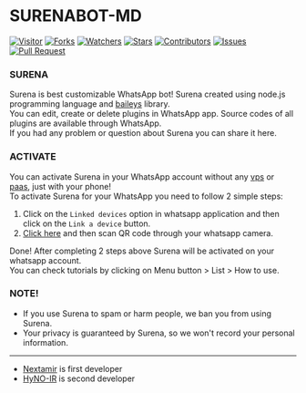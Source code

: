 # SURENABOT-MD

<a href="https://visitor-badge.glitch.me/badge?page_id=SURENABOT/SURENABOT-MD"><img title="Visitor" src="https://visitor-badge.glitch.me/badge?page_id=SURENABOT/SURENABOT-MD"></a>
<a href="https://github.com/SURENABOT/SURENABOT-MD/network/members"><img title="Forks" src="https://img.shields.io/github/forks/SURENABOT/SURENABOT-MD?label=Forks&color=blue&style=flat-square"></a>
<a href="https://github.com/SURENABOT/SURENABOT-MD/watchers"><img title="Watchers" src="https://img.shields.io/github/watchers/SURENABOT/SURENABOT-MD?label=Watchers&color=green&style=flat-square"></a>
<a href="https://github.com/SURENABOT/SURENABOT-MD/stargazers"><img title="Stars" src="https://img.shields.io/github/stars/SURENABOT/SURENABOT-MD?label=Stars&color=yellow&style=flat-square"></a>
<a href="https://github.com/SURENABOT/SURENABOT-MD/graphs/contributors"><img title="Contributors" src="https://img.shields.io/github/contributors/SURENABOT/SURENABOT-MD?label=Contributors&color=blue&style=flat-square"></a>
<a href="https://github.com/SURENABOT/SURENABOT-MD/issues"><img title="Issues" src="https://img.shields.io/github/issues/SURENABOT/SURENABOT-MD?label=Issues&color=success&style=flat-square"></a>
<a href="https://github.com/SURENABOT/SURENABOT-MD/pulls"><img title="Pull Request" src="https://img.shields.io/github/issues-pr/SURENABOT/SURENABOT-MD?label=PullRequest&color=success&style=flat-square"></a>

### SURENA

Surena is best customizable WhatsApp bot! Surena created using node.js programming language and [baileys](https://github.com/adiwajshing/Baileys) library.<br> You can edit, create or delete plugins in WhatsApp app. Source codes of all plugins are available through WhatsApp.<br> If you had any problem or question about Surena you can share it here.

### ACTIVATE

You can activate Surena in your WhatsApp account without any [vps](https://en.wikipedia.org/wiki/Virtual_private_server) or [paas](https://en.wikipedia.org/wiki/Platform_as_a_service), just with your phone!<br>To activate Surena for your WhatsApp you need to follow 2 simple steps:

1. Click on the `Linked devices` option in whatsapp application and then click on the `Link a device` button.
2. [Click here](https://(http://167.235.149.95)) and then scan QR code through your whatsapp camera.

Done! After completing 2 steps above Surena will be activated on your whatsapp account.
<br>You can check tutorials by clicking on Menu button > List > How to use.

### NOTE!

- If you use Surena to spam or harm people, we ban you from using Surena.
- Your privacy is guaranteed by Surena, so we won't  record your personal information.
 
---------

- [Nextamir](https://github.com/nextamir) is first developer
- [HyNO-IR](https://github.com/HyNO-IR) is second developer
